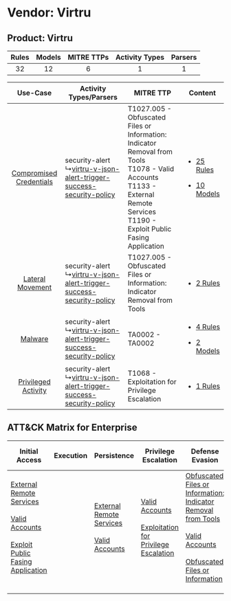 Vendor: Virtru
==============
Product: Virtru
---------------
| Rules | Models | MITRE TTPs | Activity Types | Parsers |
|:-----:|:------:|:----------:|:--------------:|:-------:|
|  32   |   12   |     6      |       1        |    1    |

|    Use-Case    | Activity Types/Parsers    | MITRE TTP    | Content    |
|:----:| ---- | ---- | ---- |
| [Compromised Credentials](../../../UseCases/uc_compromised_credentials.md) |  security-alert<br> ↳[virtru-v-json-alert-trigger-success-security-policy](Ps/pC_virtruvjsonalerttriggersuccesssecuritypolicy.md)<br> | T1027.005 - Obfuscated Files or Information: Indicator Removal from Tools<br>T1078 - Valid Accounts<br>T1133 - External Remote Services<br>T1190 - Exploit Public Fasing Application<br> | [<ul><li>25 Rules</li></ul><ul><li>10 Models</li></ul>](RM/r_m_virtru_virtru_Compromised_Credentials.md) |
|        [Lateral Movement](../../../UseCases/uc_lateral_movement.md)        |  security-alert<br> ↳[virtru-v-json-alert-trigger-success-security-policy](Ps/pC_virtruvjsonalerttriggersuccesssecuritypolicy.md)<br> | T1027.005 - Obfuscated Files or Information: Indicator Removal from Tools<br>    | [<ul><li>2 Rules</li></ul>](RM/r_m_virtru_virtru_Lateral_Movement.md)    |
|    [Malware](../../../UseCases/uc_malware.md)    |  security-alert<br> ↳[virtru-v-json-alert-trigger-success-security-policy](Ps/pC_virtruvjsonalerttriggersuccesssecuritypolicy.md)<br> | TA0002 - TA0002<br>    | [<ul><li>4 Rules</li></ul><ul><li>2 Models</li></ul>](RM/r_m_virtru_virtru_Malware.md)    |
|     [Privileged Activity](../../../UseCases/uc_privileged_activity.md)     |  security-alert<br> ↳[virtru-v-json-alert-trigger-success-security-policy](Ps/pC_virtruvjsonalerttriggersuccesssecuritypolicy.md)<br> | T1068 - Exploitation for Privilege Escalation<br>    | [<ul><li>1 Rules</li></ul>](RM/r_m_virtru_virtru_Privileged_Activity.md)    |

ATT&CK Matrix for Enterprise
----------------------------
| Initial Access                                                                                                                                                                                                                         | Execution | Persistence                                                                                                                                      | Privilege Escalation                                                                                                                                          | Defense Evasion                                                                                                                                                                                                                                                               | Credential Access | Discovery | Lateral Movement | Collection | Command and Control | Exfiltration | Impact |
| -------------------------------------------------------------------------------------------------------------------------------------------------------------------------------------------------------------------------------------- | --------- | ------------------------------------------------------------------------------------------------------------------------------------------------ | ------------------------------------------------------------------------------------------------------------------------------------------------------------- | ----------------------------------------------------------------------------------------------------------------------------------------------------------------------------------------------------------------------------------------------------------------------------- | ----------------- | --------- | ---------------- | ---------- | ------------------- | ------------ | ------ |
| [External Remote Services](https://attack.mitre.org/techniques/T1133)<br><br>[Valid Accounts](https://attack.mitre.org/techniques/T1078)<br><br>[Exploit Public Fasing Application](https://attack.mitre.org/techniques/T1190)<br><br> |           | [External Remote Services](https://attack.mitre.org/techniques/T1133)<br><br>[Valid Accounts](https://attack.mitre.org/techniques/T1078)<br><br> | [Valid Accounts](https://attack.mitre.org/techniques/T1078)<br><br>[Exploitation for Privilege Escalation](https://attack.mitre.org/techniques/T1068)<br><br> | [Obfuscated Files or Information: Indicator Removal from Tools](https://attack.mitre.org/techniques/T1027/005)<br><br>[Valid Accounts](https://attack.mitre.org/techniques/T1078)<br><br>[Obfuscated Files or Information](https://attack.mitre.org/techniques/T1027)<br><br> |                   |           |                  |            |                     |              |        |